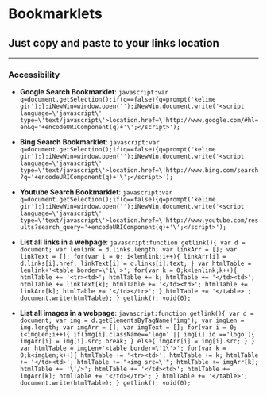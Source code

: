 # Bookmarklets
## Just copy and paste to your links location

***

### Accessibility

- **Google Search Bookmarklet**: 
  ```javascript:var q=document.getSelection();if(q==false){q=prompt('kelime gir');};iNewWin=window.open('');iNewWin.document.write('<script language=\'javascript\' type=\'text/javascript\'>location.href=\'http://www.google.com/#hl=en&q='+encodeURIComponent(q)+'\';</script>');```

- **Bing Search Bookmarklet**: ```javascript:var q=document.getSelection();if(q==false){q=prompt('kelime gir');};iNewWin=window.open('');iNewWin.document.write('<script language=\'javascript\' type=\'text/javascript\'>location.href=\'http://www.bing.com/search?q='+encodeURIComponent(q)+'\';</script>');```

- **Youtube Search Bookmarklet**: ```javascript:var q=document.getSelection();if(q==false){q=prompt('kelime gir');};iNewWin=window.open('');iNewWin.document.write('<script language=\'javascript\' type=\'text/javascript\'>location.href=\'http://www.youtube.com/results?search_query='+encodeURIComponent(q)+'\';</script>');```

- **List all links in a webpage**: ```javascript:function getlink(){ var d = document; var lenlink = d.links.length; var linkArr = []; var linkText = []; for(var i = 0; i<lenlink;i++){ linkArr[i] = d.links[i].href; linkText[i] = d.links[i].text; } var htmlTable = lenlink+'<table border=\'1\'>'; for(var k = 0;k<lenlink;k++){ htmlTable += '<tr><td>'; htmlTable += k; htmlTable += '</td><td>'; htmlTable += linkText[k]; htmlTable += '</td><td>'; htmlTable += linkArr[k]; htmlTable += '</td></tr>'; } htmlTable += '</table>'; document.write(htmlTable); } getlink(); void(0);```

- **List all images in a webpage**: ```javascript:function getlink(){ var d = document; var img = d.getElementsByTagName('img'); var imgLen = img.length; var imgArr = []; var imgText = []; for(var i = 0; i<imgLen;i++){ if(img[i].className=='logo' || img[i].id =='logo'){ imgArr[i] = img[i].src; break; } else{ imgArr[i] = img[i].src; } } var htmlTable = imgLen+'<table border=\'1\'>'; for(var k = 0;k<imgLen;k++){ htmlTable += '<tr><td>'; htmlTable += k; htmlTable += '</td><td>'; htmlTable += "<img src=\'"; htmlTable += imgArr[k]; htmlTable += '\'/>'; htmlTable += '</td><td>'; htmlTable += imgArr[k]; htmlTable += '</td></tr>'; } htmlTable += '</table>'; document.write(htmlTable); } getlink(); void(0);```

